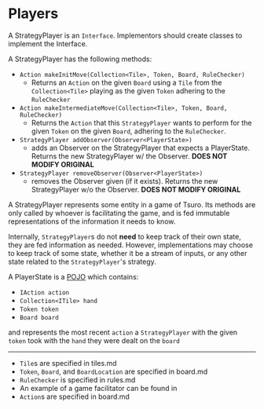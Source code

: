 # Players

A StrategyPlayer is an `Interface`. Implementors should create classes to implement the Interface. 

A StrategyPlayer has the following methods:
  - `Action makeInitMove(Collection<Tile>, Token, Board, RuleChecker)`
    - Returns an `Action` on the given `Board` using a `Tile` from the `Collection<Tile>` playing as the given `Token` adhering to the `RuleChecker`
  - `Action makeIntermediateMove(Collection<Tile>, Token, Board, RuleChecker)`
    - Returns the `Action` that this `StrategyPlayer` wants to perform for the given `Token` on the given `Board`, adhering to the `RuleChecker`.
  - `StrategyPlayer addObserver(Observer<PlayerState>)`
    - adds an Observer on the StrategyPlayer that expects a PlayerState. Returns the new StrategyPlayer w/ the Observer. **DOES NOT MODIFY ORIGINAL**
  - `StrategyPlayer removeObserver(Observer<PlayerState>)`
    - removes the Observer given (if it exists). Returns the new StrategyPlayer w/o the Observer. **DOES NOT MODIFY ORIGINAL**

 A StrategyPlayer represents some entity in a game of Tsuro. Its methods are only called by whoever is facilitating the game, and is fed immutable representations of the information it needs to know. 

Internally, `StrategyPlayer`s do not **need** to keep track of their own state, they are fed information as needed. However, implementations may choose to keep track of some state, whether it be a stream of inputs, or any other state related to the `StrategyPlayer`'s strategy.

A PlayerState is a [POJO](https://en.wikipedia.org/wiki/Plain_old_Java_object) which contains:
  - `IAction action`
  - `Collection<ITile> hand`
  - `Token token`
  - `Board board`

  and represents the most recent `action` a `StrategyPlayer` with the given `token` took with the `hand` they were dealt on the `board`


---
- `Tile`s are specified in tiles.md
- `Token`, `Board`, and `BoardLocation` are specified in board.md
- `RuleChecker` is specified in rules.md
- An example of a game facilitator can be found in 
- `Action`s are specified in board.md